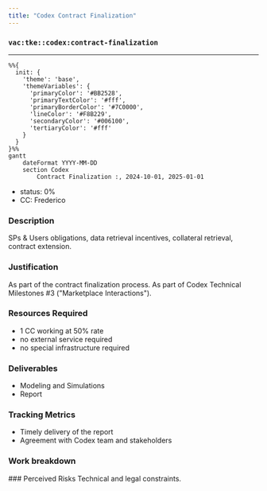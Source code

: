 ```yaml
---
title: "Codex Contract Finalization"
---
```

### `vac:tke::codex:contract-finalization`
---

```mermaid
%%{ 
  init: { 
    'theme': 'base', 
    'themeVariables': { 
      'primaryColor': '#BB2528', 
      'primaryTextColor': '#fff', 
      'primaryBorderColor': '#7C0000', 
      'lineColor': '#F8B229', 
      'secondaryColor': '#006100', 
      'tertiaryColor': '#fff' 
    } 
  } 
}%%
gantt
	dateFormat YYYY-MM-DD
	section Codex
		Contract Finalization :, 2024-10-01, 2025-01-01
```

- status: 0%
- CC: Frederico

### Description
SPs & Users obligations, data retrieval incentives, collateral retrieval, contract extension.

### Justification
As part of the contract finalization process. As part of Codex Technical Milestones #3 ("Marketplace Interactions").

### Resources Required
- 1 CC working at 50% rate
- no external service required
- no special infrastructure required

### Deliverables
- Modeling and Simulations
- Report 

### Tracking Metrics
- Timely delivery of the report
- Agreement with Codex team and stakeholders

### Work breakdown


### Perceived Risks
Technical and legal constraints.


